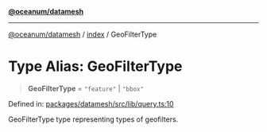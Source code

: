 [**@oceanum/datamesh**](../../README.md)

***

[@oceanum/datamesh](../../README.md) / [index](../README.md) / GeoFilterType

# Type Alias: GeoFilterType

> **GeoFilterType** = `"feature"` \| `"bbox"`

Defined in: [packages/datamesh/src/lib/query.ts:10](https://github.com/oceanum-io/oceanum-js/blob/3690a65f9299651d3a3a5e315b93a4a92e341aa0/packages/datamesh/src/lib/query.ts#L10)

GeoFilterType type representing types of geofilters.
